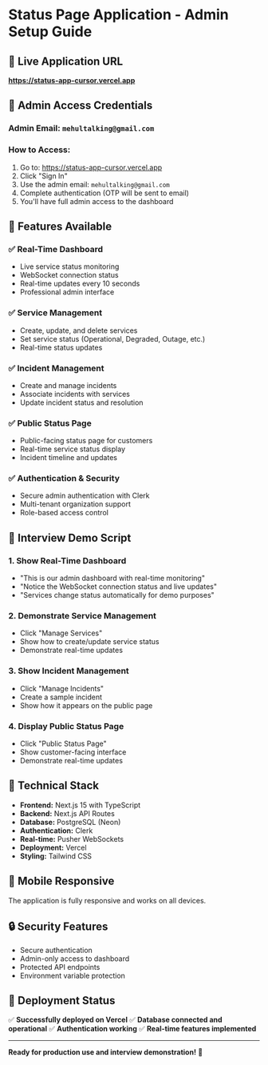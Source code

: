 # Status Page Application - Admin Setup Guide

## 🚀 **Live Application URL**
**https://status-app-cursor.vercel.app**

## 🔐 **Admin Access Credentials**

### **Admin Email:** `mehultalking@gmail.com`
### **How to Access:**
1. Go to: https://status-app-cursor.vercel.app
2. Click "Sign In" 
3. Use the admin email: `mehultalking@gmail.com`
4. Complete authentication (OTP will be sent to email)
5. You'll have full admin access to the dashboard

## 🎯 **Features Available**

### **✅ Real-Time Dashboard**
- Live service status monitoring
- WebSocket connection status
- Real-time updates every 10 seconds
- Professional admin interface

### **✅ Service Management**
- Create, update, and delete services
- Set service status (Operational, Degraded, Outage, etc.)
- Real-time status updates

### **✅ Incident Management**
- Create and manage incidents
- Associate incidents with services
- Update incident status and resolution

### **✅ Public Status Page**
- Public-facing status page for customers
- Real-time service status display
- Incident timeline and updates

### **✅ Authentication & Security**
- Secure admin authentication with Clerk
- Multi-tenant organization support
- Role-based access control

## 🎤 **Interview Demo Script**

### **1. Show Real-Time Dashboard**
- "This is our admin dashboard with real-time monitoring"
- "Notice the WebSocket connection status and live updates"
- "Services change status automatically for demo purposes"

### **2. Demonstrate Service Management**
- Click "Manage Services"
- Show how to create/update service status
- Demonstrate real-time updates

### **3. Show Incident Management**
- Click "Manage Incidents"
- Create a sample incident
- Show how it appears on the public page

### **4. Display Public Status Page**
- Click "Public Status Page"
- Show customer-facing interface
- Demonstrate real-time updates

## 🔧 **Technical Stack**

- **Frontend:** Next.js 15 with TypeScript
- **Backend:** Next.js API Routes
- **Database:** PostgreSQL (Neon)
- **Authentication:** Clerk
- **Real-time:** Pusher WebSockets
- **Deployment:** Vercel
- **Styling:** Tailwind CSS

## 📱 **Mobile Responsive**
The application is fully responsive and works on all devices.

## 🔒 **Security Features**
- Secure authentication
- Admin-only access to dashboard
- Protected API endpoints
- Environment variable protection

## 🚀 **Deployment Status**
✅ **Successfully deployed on Vercel**
✅ **Database connected and operational**
✅ **Authentication working**
✅ **Real-time features implemented**

---

**Ready for production use and interview demonstration!** 🎉
